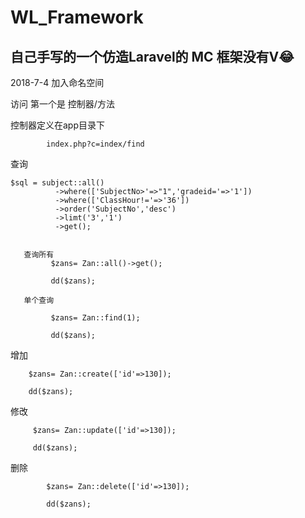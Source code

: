 # WL_Framework

<h2>自己手写的一个仿造Laravel的 MC 框架没有V😂</h2>
  

2018-7-4 加入命名空间

访问 第一个是     控制器/方法

控制器定义在app目录下

            index.php?c=index/find



查询

    $sql = subject::all()
              ->where(['SubjectNo>'=>"1",'gradeid='=>'1'])             
              ->where(['ClassHour!='=>'36'])
              ->order('SubjectNo','desc')
              ->limt('3','1')
              ->get();
             
             
       查询所有
             $zans= Zan::all()->get();
     
             dd($zans);
             
       单个查询
             
             $zans= Zan::find(1);
             
             dd($zans);         
              
增加

        $zans= Zan::create(['id'=>130]);

        dd($zans);              
 
 修改
 
         $zans= Zan::update(['id'=>130]);
 
         dd($zans);
 
 
 删除
 
            $zans= Zan::delete(['id'=>130]);
    
            dd($zans);